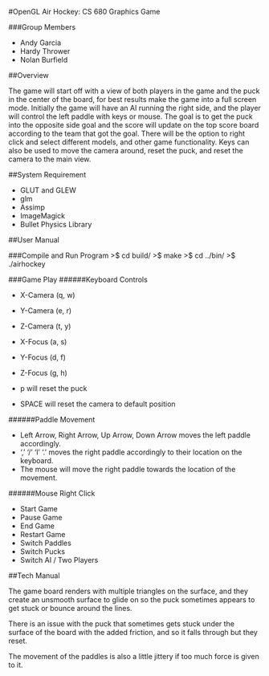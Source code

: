 #OpenGL Air Hockey: CS 680 Graphics Game

###Group Members

- Andy Garcia
- Hardy Thrower
- Nolan Burfield

##Overview

The game will start off with a view of both players in the game and the puck in the center of the board, for best results make the game into a full screen mode. Initially the game will have an AI running the right side, and the player will control the left paddle with keys or mouse. The goal is to get the puck into the opposite side goal and the score will update on the top score board according to the team that got the goal. There will be the option to right click and select different models, and other game functionality. Keys can also be used to move the camera around, reset the puck, and reset the camera to the main view.

##System Requirement

- GLUT and GLEW
- glm
- Assimp
- ImageMagick
- Bullet Physics Library

##User Manual

###Compile and Run Program
	>$ cd build/
	>$ make
	>$ cd ../bin/
	>$ ./airhockey

###Game Play
######Keyboard Controls
- X-Camera (q, w)
- Y-Camera (e, r)
- Z-Camera (t, y)
- X-Focus (a, s)
- Y-Focus (d, f)
- Z-Focus (g, h)

- p will reset the puck
- SPACE will reset the camera to default position

######Paddle Movement
- Left Arrow, Right Arrow, Up Arrow, Down Arrow moves the left paddle accordingly.
- ‘,’ ‘/’ ‘l’ ‘.’ moves the right paddle accordingly to their location on the keyboard. 
- The mouse will move the right paddle towards the location of the movement.

######Mouse Right Click
- Start Game
- Pause Game
- End Game
- Restart Game
- Switch Paddles
- Switch Pucks
- Switch AI / Two Players


##Tech Manual

The game board renders with multiple triangles on the surface, and they create an unsmooth surface to glide on so the puck sometimes appears to get stuck or bounce around the lines. 

There is an issue with the puck that sometimes gets stuck under the surface of the board with the added friction, and so it falls through but they reset.

The movement of the paddles is also a little jittery if too much force is given to it.

